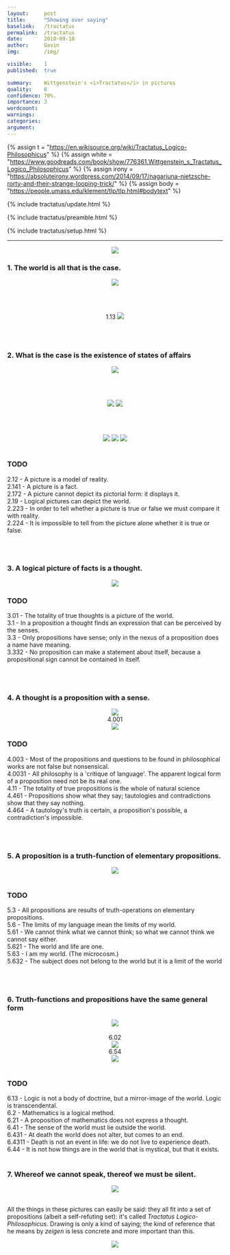 ```yaml
---
layout:     post
title:      "Showing over saying"
baselink:   /tractatus
permalink:  /tractatus
date:       2010-09-10
author:     Gavin   
img:        /img/

visible:    1
published:  true

summary:    Wittgenstein's <i>Tractatus</i> in pictures
quality:    6
confidence: 70%. 
importance: 3
wordcount:  
warnings: 	
categories: 
argument:	
---
```



{%	assign t = "https://en.wikisource.org/wiki/Tractatus_Logico-Philosophicus"	%}
{%	assign white = "https://www.goodreads.com/book/show/776361.Wittgenstein_s_Tractatus_Logico_Philosophicus"	%}
{%	assign irony = "https://absoluteirony.wordpress.com/2014/09/17/nagarjuna-nietzsche-rorty-and-their-strange-looping-trick/"	%}
{%	assign body = "https://people.umass.edu/klement/tlp/tlp.html#bodytext"		%}


{% 	include tractatus/update.html 	%}

{%	include tractatus/preamble.html	%}

{% 	include tractatus/setup.html 	%}


---

<div align="center">
<img src="/img/tractatus/tract1.png" /><br />
</div>

### 1. The world is all that is the case.  

<div align="center">

<img src="/img/tractatus/tract2.png" />

<br><br>

1.13
<img src="/img/tractatus/tract3.png" /> 

</div>
<br><br>

###  2. What is the case is the existence of states of affairs   

<div align="center">
<img src="/img/tractatus/tract.png" /> 

<br><br>

<img src="/img/tractatus/tract.png" />  
<img src="/img/tractatus/sachverhalt.png" /> 

<br /> <br />

<img src="/img/tractatus/sach1.png" />
<img src="/img/tractatus/sachver change.png" />
<img src="/img/tractatus/object.png" /> 

</div>
<br>

<div class="accordion">
	<h3>TODO</h3>
	<div>
		2.12 - A picture is a model of reality.<br />
		2.141 - A picture is a fact.<br />
		2.172 - A picture cannot depict its pictorial form: it displays it.<br />
		2.19 - Logical pictures can depict the world.<br />2.223 - In order to tell whether a picture is true or false we must compare it with reality.<br />
		2.224 - It is impossible to tell from the picture alone whether it is true or false.<br />
	</div>
</div>

<br><br>

###  3. A logical picture of facts is a thought.  

<center>
	<img src="/img/tractatus/lion.png" />
</center>

<div class="accordion">
	<h3>TODO</h3>
	<div>
		3.01 - The totality of true thoughts is a picture of the world.<br />
		3.1 - In a proposition a thought finds an expression that can be perceived by the senses.<br />
		3.3 - Only propositions have sense; only in the nexus of a proposition does a name have meaning.<br />
		3.332 - No proposition can make a statement about itself, because a propositional sign cannot be contained in itself.  
	</div>
</div>

<br><br>

### 4.  A thought is a proposition with a sense.   

<center>
	<img src="/img/tractatus/tract4.png" /> 
	<br>
	4.001 
	<br>
	<img src="/img/tractatus/lang.png" />
</center>

<div class="accordion">
	<h3>TODO</h3>
	<div>
		4.003 - Most of the propositions and questions to be found in philosophical works are not false but nonsensical.<br />
		4.0031 - All philosophy is a 'critique of language'. The apparent logical form of a proposition need not be its real one.<br />
		4.11 - The totality of true propositions is the whole of natural science<br />
		4.461 - Propositions show what they say; tautologies and contradictions show that they say nothing.<br />
		4.464 - A tautology's truth is certain, a proposition's possible, a contradiction's impossible. 
	</div>
</div>

<br><br>

###  5. A proposition is a truth-function of elementary propositions.  

<center>
	<img src="/img/tractatus/tract5.png" />
</center>
<br>

<div class="accordion">
	<h3>TODO</h3>
	<div>
		5.3 - All propositions are results of truth-operations on elementary propositions.<br />
		5.6 - The limits of my language mean the limits of my world.<br />
		5.61 - We cannot think what we cannot think; so what we cannot think we cannot say either.<br />
		5.621 - The world and life are one.<br />
		5.63 - I am my world. (The microcosm.)<br />
		5.632 - The subject does not belong to the world but it is a limit of the world  <br />
	</div>
</div>





<br><br>

### 6. Truth-functions and propositions have the same general form


<center>
	<img src="/img/tractatus/tract6.png" />
	<br><br>
	6.02
	<br> 
	<img src="/img/tractatus/tract6.02.png" /> 
	<br>
	6.54 
	<br>
	<img src="/img/tractatus/41DP0PAT19L.jpg" /> 
</center>
<br>
<div class="accordion">
	<h3>TODO</h3>
	<div>
		6.13 - Logic is not a body of doctrine, but a mirror-image of the world. Logic is transcendental.<br />
		6.2 - Mathematics is a logical method.<br />
		6.21 - A proposition of mathematics does not express a thought.<br />
		6.41 - The sense of the world must lie outside the world.<br />
		6.431 - At death the world does not alter, but comes to an end.<br />
		6.4311 - Death is not an event in life: we do not live to experience death.<br />6.44 - It is not how things are in the world that is mystical, but that it exists. 
	</div>
</div>
    
<br>

###  7. Whereof we cannot speak, thereof we must be silent.    

<center>
	<img src="/img/tractatus/7.png" />
</center>
<br>


All the things in these pictures can easily be said: they all fit into a set of propositions (albeit a self-refuting set): it's called <em>Tractatus Logico-Philosophicus</em>. Drawing is only a kind of saying; the kind of reference that he means by <em>zeigen </em>is less concrete and more important than this.<br>  

<center>
	<img src="/img/tractatus/Untitled.png" /> 
</center>



